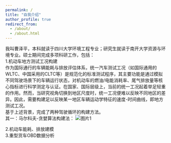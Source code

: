 ```yaml
---
permalink: /
title: "自我介绍"
author_profile: true
redirect_from: 
  - /about/
  - /about.html
---
```


我叫曹泽平，本科就读于四川大学环境工程专业；研究生就读于南开大学资源与环境专业。硕士期间完成多项科研工作，包括：  
1.机动车地方测试工况构建  
作为国际通行的车辆能耗与排放评估体系，统一汽车测试工况（如国际通用的WLTC、中国采用的CLTC等）是规范化的标准测试程序，其主要功能是通过模拟不同驾驶场景下的车辆运行状态，对机动车的燃油/电能消耗率、尾气排放量等核心指标进行科学测定与认证。在国家、国际层级上，当前的统一工况起着举足轻重的作用。然而，当研究视角切换到地区尺度时，统一工况便难以反映不同地区的差异。因此，需要构建足以反映某一地区车辆运动学特征的速度-时间曲线，即地方测试工况。  
基于上述背景，完成了两种驾驶循环的构建方法。  
其一：马尔科夫-贪婪算法构建法：
![图片1](https://github.com/user-attachments/assets/112c80b1-5660-41c9-ad9b-948f3c26a1db)


2.机动车能耗、排放建模  
3.重型货车OBD数据分析  

